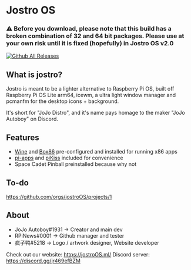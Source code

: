 # Jostro OS

### :warning: Before you download, please note that this build has a broken combination of 32 and 64 bit packages. Please use at your own risk until it is fixed (hopefully) in Jostro OS v2.0

[![Github All Releases](https://img.shields.io/github/downloads/jostroOS/jostro/total.svg?style=for-the-badge&logo=raspberry-pi&color=ef0a6a)]()

## What is jostro?
Jostro is meant to be a lighter alternative to Raspberry Pi OS, built off Raspberry Pi OS Lite arm64, icewm, a ultra light window manager and pcmanfm for the desktop icons + background.

It's short for "JoJo Distro", and it's name pays homage to the maker "JoJo Autoboy" on Discord.

## Features
- [Wine](https://www.winehq.org/) and [Box86](https://github.com/ptitSeb/box86) pre-configured and installed for running x86 apps
- [pi-apps](https://github.com/Botspot/pi-apps) and [piKiss](https://github.com/jmcerrejon/PiKISS) included for convenience
- Space Cadet Pinball preinstalled because why not

## To-do
https://github.com/orgs/jostroOS/projects/1

## About
- JoJo Autoboy#1931 -> Creator and main dev
- RPiNews#0001 -> Github manager and tester
- 疯子鸭#5218 -> Logo / artwork designer, Website developer

Check out our website: https://jostroOS.ml/
Discord server: https://discord.gg/jr469efBZM
